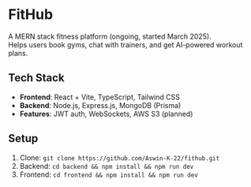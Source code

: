 # FitHub
A MERN stack fitness platform (ongoing, started March 2025).  
Helps users book gyms, chat with trainers, and get AI-powered workout plans.

## Tech Stack
- **Frontend**: React + Vite, TypeScript, Tailwind CSS
- **Backend**: Node.js, Express.js, MongoDB (Prisma)
- **Features**: JWT auth, WebSockets, AWS S3 (planned)

## Setup
1. Clone: `git clone https://github.com/Aswin-K-22/fithub.git`
2. Backend: `cd backend && npm install && npm run dev`
3. Frontend: `cd frontend && npm install && npm run dev`